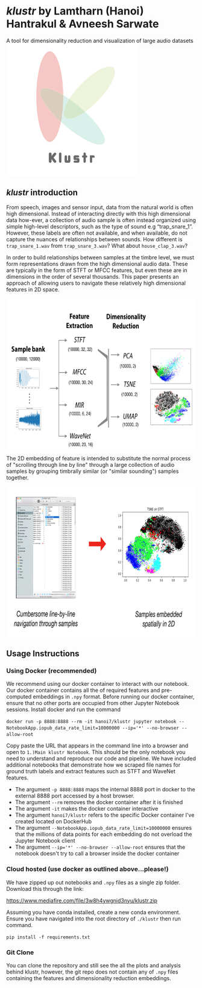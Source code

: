 # *klustr* by Lamtharn (Hanoi) Hantrakul & Avneesh Sarwate
A tool for dimensionality reduction and visualization of large audio datasets
<img src="images/klustr_icon.png" width="350" height="350">

## *klustr* introduction
From speech, images and sensor input, data from the natural world is often high dimensional. Instead of interacting directly with this high dimensional data how-ever, a collection of audio sample is often instead organized using simple high-level descriptors, such as the type of sound e.g “trap_snare_1”. However, these labels are often not available, and when available, do not capture the nuances of relationships between sounds. How different is `trap_snare_1.wav` from `trap_snare_3.wav`? What about `house_clap_3.wav`?

In order to build relationships between samples at the timbre level, we must form representations drawn from the high dimensional audio data. These are typically in the form of STFT or MFCC features, but even these are in dimensions in the order of several thousands. This paper presents an approach of allowing users to navigate these relatively high dimensional features in 2D space.

<img src="images/klustr_pipeline.png" width="800" height="400">

The 2D embedding of feature is intended to substitute the normal process of "scrolling through line by line" through a large collection of audio samples by grouping timbrally similar (or "similar sounding") samples together.

<img src="images/introduction.png" width="800" height="400">

## Usage Instructions

### Using Docker (recommended)

We recommend using our docker container to interact with our notebook. Our docker container contains all the of required features and pre-computed embeddings in `.npy` format. Before running our docker container, ensure that no other ports are occupied from other Jupyter Notebook sessions. Install docker and run the command

`docker run -p 8888:8888 --rm -it hanoi7/klustr jupyter notebook --NotebookApp.iopub_data_rate_limit=10000000 --ip='*' --no-browser --allow-root`

Copy paste the URL that appears in the command line into a browser and open to `1.)Main klustr Notebook`. This should be the only notebook you need to understand and reproduce our code and pipeline. We have included additional notebooks that demonstrate how we scraped file names for ground truth labels and extract features such as STFT and WaveNet features.

* The argument `-p 8888:8888` maps the internal 8888 port in docker to the external 8888 port accessed by a host browser.
* The argument `--rm` removes the docker container after it is finished
* The argument `-it` makes the docker container interactive
* The argument `hanoi7/klustr` refers to the specific Docker container I've created located on DockerHub
* The argument `--NotebookApp.iopub_data_rate_limit=10000000` ensures that the millions of data points for each embedding do not overload the Jupyter Notebook client
* The argument `--ip='*' --no-browser --allow-root` ensures that the notebook doesn't try to call a browser inside the docker container

### Cloud hosted (use docker as outlined above...please!)

We have zipped up out notebooks and `.npy` files as a single zip folder. Download this through the link:

https://www.mediafire.com/file/3w8h4ywgnid3nyu/klustr.zip

Assuming you have conda installed, create a new conda environment. Ensure you have navigated into the root directory of `./klustr` then run command.

`pip install -f requirements.txt`

### Git Clone

You can clone the repository and still see the all the plots and analysis behind klustr, however, the git repo does not contain any of `.npy` files containing the features and dimensionality reduction embeddings.
